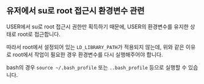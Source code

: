 ## 유저에서 su로 root 접근시 환경변수 관련 

USER에서 su로 root 접근시 권한만 획득하기 때문에, USER의 환경변수를 유지한 상태로 root로 접근합니다.

따라서 root에서 설정되어 있는 `LD_LIBRARY_PATH`가 적용되지 않는데, 위와 같은 이유로 root에서 작업이 필요한 경우 환경변수를 다시 실행해주어야 합니다.

bash의 경우 `source ~/.bash_profile` 또는 `..bash_profile` 등으로 실행할 수 있습니다.
